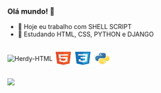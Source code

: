 ### Olá mundo! 👋

- 🔭 Hoje eu trabalho com SHELL SCRIPT
- 🌱 Estudando HTML, CSS, PYTHON e DJANGO

<div style="display: inline_block"><br>
  <img align="center" alt="Herdy-HTML" height="30" width="40" src="https://c0.klipartz.com/pngpicture/330/276/gratis-png-bash-shell-script-bourne-shell-scripting-lenguaje-unix-shell-shell.png">
  <img align="center" alt="Herdy-HTML" height="30" width="40" src="https://raw.githubusercontent.com/devicons/devicon/master/icons/html5/html5-original.svg">
  <img align="center" alt="Herdy-CSS" height="30" width="40" src="https://raw.githubusercontent.com/devicons/devicon/master/icons/css3/css3-original.svg">
  <img align="center" alt="Herdy-Python" height="30" width="40" src="https://raw.githubusercontent.com/devicons/devicon/master/icons/python/python-original.svg">
</div>
  
  ##
 
<div> 
  <a href="https://www.linkedin.com/in/ramon-herdy-617187171" target="_blank"><img src="https://img.shields.io/badge/-LinkedIn-%230077B5?style=for-the-badge&logo=linkedin&logoColor=white" target="_blank"></a> 
</div>
